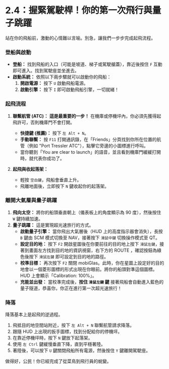 # 2.4：握緊駕駛桿！你的第一次飛行與量子跳躍

站在你的飛船前，激動的心情難以言喻。別急，讓我們一步步完成起飛流程。

### 登船與啟動

- **登船：** 找到飛船的入口（可能是坡道、梯子或駕駛艙蓋），靠近後按住 `F` 互動即可進入。找到駕駛座並坐進去。
- **啟動系統：** 依照以下兩步驟就可以啟動你的飛船：
  1.  **開啟電源：** 按下 `U` 啟動飛船電源。
  2.  **啟動引擎：** 按下 `I` 即可啟動飛船引擎，一切就緒！

### 起飛流程

1.  **聯繫航管 (ATC)：** **這是最重要的一步！** 在機庫或停機坪內，你必須先獲得起飛許可，否則機庫門不會打開。

    - **快捷鍵 (推薦)：** 按下 `左 Alt + N`。
    - **手動聯繫：** 按 `F11` 打開通訊錄，在「Friends」分頁找到你所在位置的航管（例如 "Port Tressler ATC"），點擊它旁邊的小圖標進行呼叫。
    - 當你聽到「You are clear to launch」的語音，並且看到機庫門緩緩打開時，就代表你成功了。

2.  **起飛與收起落架：**
    - 輕按 `空白鍵`，飛船會垂直上升。
    - 飛離地面後，立即按下 `N` 鍵收起你的起落架。

### 離開大氣層與量子跳躍

1.  **飛向太空：** 將你的船頭垂直朝上（儀表板上的角度顯示為 90 度），然後按住 `W` 鍵持續加速。
2.  **量子跳躍：** 這是實現超光速旅行的方式。
    - **啟動量子引擎：** 當你飛出大氣層後（HUD 上的高度指示器會消失），長按 `B` 鍵由 SCM 模式切換至 NAV，接著按下 `滑鼠中鍵` 切換操作模式至 QT。
    - **設定目的地：** 按下 `F2` 開啟星圖後在你要前往的目的地上按下 `滑鼠左鍵`，接著到畫面左方找到目的地的資訊視窗，右下方的 ROUTE ，確認按鈕為綠色後按下 `滑鼠左鍵` 即可設定到目的地的路徑。
    - **校準目標：** 再次按下 `F2` 關閉 mobiGlas。此時，你在星圖上設定好的目的地會以一個菱形圖標的形式出現在你眼前。將你的船頭對準這個圖標。HUD 上會顯示「Calibration: 100%」。
    - **充能並出發：** 當校準完成後，**按住 `滑鼠左鍵` 鍵** 接著飛船會自動進入藍色的量子隧道，恭喜你，你正在進行第一次超光速旅行！

### 降落

降落基本上是起飛的逆過程。

1.  飛抵目的地空間站附近，按下 `左 Alt + N` 聯繫航管請求降落。
2.  跟隨 HUD 上出現的扳手圖標，找到分配給你的停機坪。
3.  在靠近停機坪時，按下 `N` 鍵放下起落架。
4.  使用 `左 Ctrl` 鍵緩慢垂直下降，直到平穩著陸。
5.  著陸後，可以按下 `U` 鍵關閉飛船所有電源，然後按住 `Y` 鍵離開駕駛座。

做得好，公民！你已經完成了從菜鳥到飛行員的蛻變。
